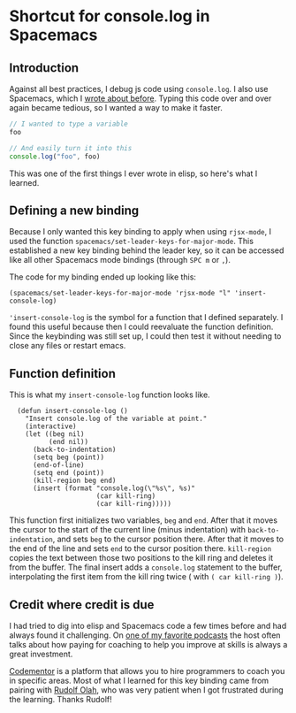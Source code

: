 # Shortcut for console.log in Spacemacs

## Introduction

Against all best practices, I debug js code using `console.log`. I also use
Spacemacs, which I [wrote about
before](https://medium.com/@_juancaicedo/why-i-use-spacemacs-d6c0ef1a9b00).
Typing this code over and over again became tedious, so I wanted a way to make
it faster.

```js
// I wanted to type a variable
foo

// And easily turn it into this
console.log("foo", foo)
```

This was one of the first things I ever wrote in elisp, so here's
what I learned.

## Defining a new binding

Because I only wanted this key binding to apply when using `rjsx-mode`, I used
the function `spacemacs/set-leader-keys-for-major-mode`. This established a new
key binding behind the leader key, so it can be accessed like all other Spacemacs
mode bindings (through `SPC m` or `,`).

The code for my binding ended up looking like this:

```elisp
(spacemacs/set-leader-keys-for-major-mode 'rjsx-mode "l" 'insert-console-log)
```

`'insert-console-log` is the symbol for a function that I defined separately. I
found this useful because then I could reevaluate the function definition. Since
the keybinding was still set up, I could then test it without needing to close
any files or restart emacs.

## Function definition

This is what my `insert-console-log` function looks like.

```elisp
  (defun insert-console-log ()
    "Insert console.log of the variable at point."
    (interactive)
    (let ((beg nil)
          (end nil))
      (back-to-indentation)
      (setq beg (point))
      (end-of-line)
      (setq end (point))
      (kill-region beg end)
      (insert (format "console.log(\"%s\", %s)"
                      (car kill-ring)
                      (car kill-ring)))))
```

This function first initializes two variables, `beg` and `end`. After that it
moves the cursor to the start of the current line (minus indentation) with
`back-to-indentation`, and sets `beg` to the cursor position there. After that
it moves to the end of the line and sets `end` to the cursor position there.
`kill-region` copies the text between those two positions to the kill ring and
deletes it from the buffer. The final insert adds a `console.log` statement to
the buffer, interpolating the first item from the kill ring twice ( with `( car
kill-ring )`).

## Credit where credit is due

I had tried to dig into elisp and Spacemacs code a few times before and had
always found it challenging. On [one of my favorite
podcasts](https://theartofcharm.com/podcast/) the host often talks about how
paying for coaching to help you improve at skills is always a great investment.

[Codementor](https://www.codementor.io/) is a platform that allows you to hire
programmers to coach you in specific areas. Most of what I learned for this key
binding came from pairing with [Rudolf
Olah](https://www.codementor.io/rudolfolah), who was very patient when I got
frustrated during the learning. Thanks Rudolf!
